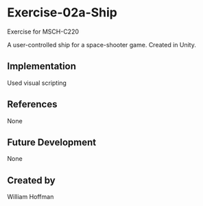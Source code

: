 # Exercise-02a-Ship

Exercise for MSCH-C220

A user-controlled ship for a space-shooter game. Created in Unity.

## Implementation

Used visual scripting

## References
None

## Future Development
None

## Created by
William Hoffman